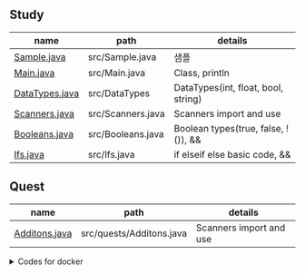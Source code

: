 ## Study 

|name|path|details|
|--|--|--|
|[Sample.java](src/Sample.java)|src/Sample.java|샘플|
|[Main.java](src/Main.java)|src/Main.java|Class, println|
|[DataTypes.java](src/DataTypes.java)|src/DataTypes|DataTypes(int, float, bool, string)|
|[Scanners.java](src/Scanners.java)|src/Scanners.java|Scanners import and use|
|[Booleans.java](src/Booleans.java)|src/Booleans.java|Boolean types(true, false, !()), &&|
|[Ifs.java](src/Ifs.java)|src/Ifs.java|if elseif else basic code, &&|
## Quest 

|name|path|details|
|--|--|--|
|[Additons.java](src/quests/Additons.java)|src/quests/Additons.java|Scanners import and use|







<details>
    <summary>Codes for docker</summary>

## java_mysql
#### Main package
- java:17

#### CLI with Dockerfile and compose.xml : duration 150.4s
```
# --project-name is docker container name
~$ docker-compose --project-name java_mysql up -d --build
```
#### samples
- [src/Sameple.java](./src/Sameple.java)

<details>
